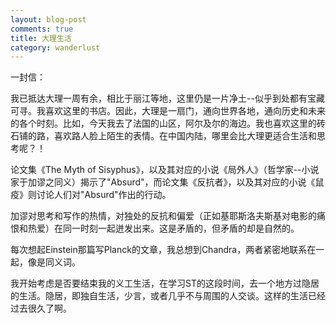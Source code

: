 ```yaml
---
layout: blog-post
comments: true
title: 大理生活
category: wanderlust
---
```



一封信：

我已抵达大理一周有余，相比于丽江等地，这里仍是一片净土--似乎到处都有宝藏可寻。我喜欢这里的书店。因此，大理是一扇门，通向世界各地，通向历史和未来的各个时刻。比如，今天我去了法国的山区，阿尔及尔的海边。我也喜欢这里的砖石铺的路，喜欢路人脸上陌生的表情。在中国内陆，哪里会比大理更适合生活和思考呢？！

论文集《The Myth of Sisyphus》，以及其对应的小说《局外人》（哲学家--小说家于加谬之同义）揭示了"Absurd"，而论文集《反抗者》，以及其对应的小说《鼠疫》则讨论人们对"Absurd"作出的行动。

加谬对思考和写作的热情，对独处的反抗和偏爱（正如基耶斯洛夫斯基对电影的痛恨和热爱）在同一时刻一起迸发出来。这是矛盾的，但矛盾的却是自然的。

每次想起Einstein那篇写Planck的文章，我总想到Chandra，两者紧密地联系在一起，像是同义词。

我开始考虑是否要结束我的义工生活，在学习ST的这段时间，去一个地方过隐居的生活。隐居，即独自生活，少言，或者几乎不与周围的人交谈。这样的生活已经过去很久了啊。
